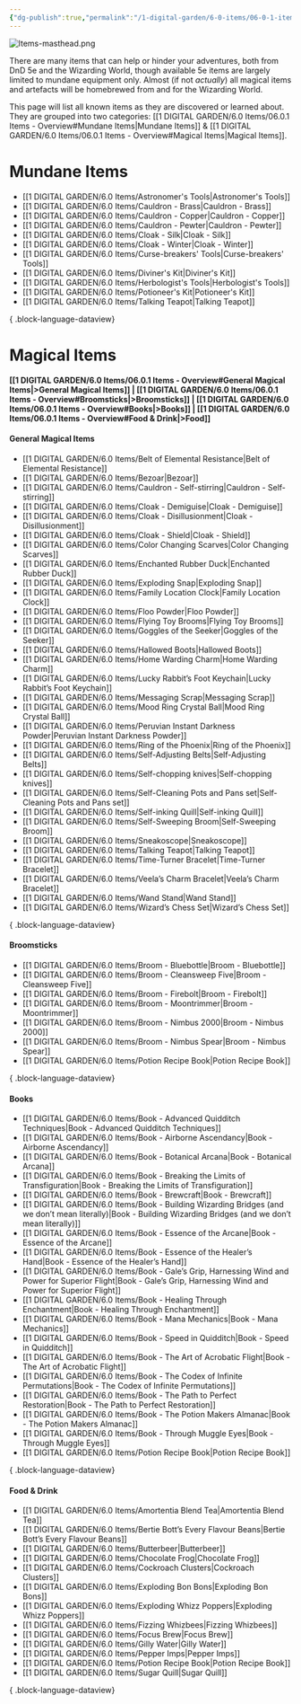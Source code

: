 ```yaml
---
{"dg-publish":true,"permalink":"/1-digital-garden/6-0-items/06-0-1-items-overview/","tags":["MOC"],"dgShowToc":"true"}
---
```


![Items-masthead.png](/img/user/1%20DIGITAL%20GARDEN/Images%20&%20Banners/Items-masthead.png)

There are many items that can help or hinder your adventures, both from DnD 5e and the Wizarding World, though available 5e items are largely limited to mundane equipment only. Almost (if not *actually*) all magical items and artefacts will be homebrewed from and for the Wizarding World. 

This page will list all known items as they are discovered or learned about. They are grouped into two categories: [[1 DIGITAL GARDEN/6.0 Items/06.0.1 Items - Overview#Mundane Items\|Mundane Items]] & [[1 DIGITAL GARDEN/6.0 Items/06.0.1 Items - Overview#Magical Items\|Magical Items]].

# Mundane Items

- [[1 DIGITAL GARDEN/6.0 Items/Astronomer's Tools\|Astronomer's Tools]]
- [[1 DIGITAL GARDEN/6.0 Items/Cauldron - Brass\|Cauldron - Brass]]
- [[1 DIGITAL GARDEN/6.0 Items/Cauldron - Copper\|Cauldron - Copper]]
- [[1 DIGITAL GARDEN/6.0 Items/Cauldron - Pewter\|Cauldron - Pewter]]
- [[1 DIGITAL GARDEN/6.0 Items/Cloak - Silk\|Cloak - Silk]]
- [[1 DIGITAL GARDEN/6.0 Items/Cloak - Winter\|Cloak - Winter]]
- [[1 DIGITAL GARDEN/6.0 Items/Curse-breakers' Tools\|Curse-breakers' Tools]]
- [[1 DIGITAL GARDEN/6.0 Items/Diviner's Kit\|Diviner's Kit]]
- [[1 DIGITAL GARDEN/6.0 Items/Herbologist's Tools\|Herbologist's Tools]]
- [[1 DIGITAL GARDEN/6.0 Items/Potioneer's Kit\|Potioneer's Kit]]
- [[1 DIGITAL GARDEN/6.0 Items/Talking Teapot\|Talking Teapot]]

{ .block-language-dataview}

# Magical Items

**[[1 DIGITAL GARDEN/6.0 Items/06.0.1 Items - Overview#General Magical Items\|>General Magical Items]] | [[1 DIGITAL GARDEN/6.0 Items/06.0.1 Items - Overview#Broomsticks\|>Broomsticks]] | [[1 DIGITAL GARDEN/6.0 Items/06.0.1 Items - Overview#Books\|>Books]] | [[1 DIGITAL GARDEN/6.0 Items/06.0.1 Items - Overview#Food & Drink\|>Food]]**

#### General Magical Items
- [[1 DIGITAL GARDEN/6.0 Items/Belt of Elemental Resistance\|Belt of Elemental Resistance]]
- [[1 DIGITAL GARDEN/6.0 Items/Bezoar\|Bezoar]]
- [[1 DIGITAL GARDEN/6.0 Items/Cauldron - Self-stirring\|Cauldron - Self-stirring]]
- [[1 DIGITAL GARDEN/6.0 Items/Cloak - Demiguise\|Cloak - Demiguise]]
- [[1 DIGITAL GARDEN/6.0 Items/Cloak - Disillusionment\|Cloak - Disillusionment]]
- [[1 DIGITAL GARDEN/6.0 Items/Cloak - Shield\|Cloak - Shield]]
- [[1 DIGITAL GARDEN/6.0 Items/Color Changing Scarves\|Color Changing Scarves]]
- [[1 DIGITAL GARDEN/6.0 Items/Enchanted Rubber Duck\|Enchanted Rubber Duck]]
- [[1 DIGITAL GARDEN/6.0 Items/Exploding Snap\|Exploding Snap]]
- [[1 DIGITAL GARDEN/6.0 Items/Family Location Clock\|Family Location Clock]]
- [[1 DIGITAL GARDEN/6.0 Items/Floo Powder\|Floo Powder]]
- [[1 DIGITAL GARDEN/6.0 Items/Flying Toy Brooms\|Flying Toy Brooms]]
- [[1 DIGITAL GARDEN/6.0 Items/Goggles of the Seeker\|Goggles of the Seeker]]
- [[1 DIGITAL GARDEN/6.0 Items/Hallowed Boots\|Hallowed Boots]]
- [[1 DIGITAL GARDEN/6.0 Items/Home Warding Charm\|Home Warding Charm]]
- [[1 DIGITAL GARDEN/6.0 Items/Lucky Rabbit’s Foot Keychain\|Lucky Rabbit’s Foot Keychain]]
- [[1 DIGITAL GARDEN/6.0 Items/Messaging Scrap\|Messaging Scrap]]
- [[1 DIGITAL GARDEN/6.0 Items/Mood Ring Crystal Ball\|Mood Ring Crystal Ball]]
- [[1 DIGITAL GARDEN/6.0 Items/Peruvian Instant Darkness Powder\|Peruvian Instant Darkness Powder]]
- [[1 DIGITAL GARDEN/6.0 Items/Ring of the Phoenix\|Ring of the Phoenix]]
- [[1 DIGITAL GARDEN/6.0 Items/Self-Adjusting Belts\|Self-Adjusting Belts]]
- [[1 DIGITAL GARDEN/6.0 Items/Self-chopping knives\|Self-chopping knives]]
- [[1 DIGITAL GARDEN/6.0 Items/Self-Cleaning Pots and Pans set\|Self-Cleaning Pots and Pans set]]
- [[1 DIGITAL GARDEN/6.0 Items/Self-inking Quill\|Self-inking Quill]]
- [[1 DIGITAL GARDEN/6.0 Items/Self-Sweeping Broom\|Self-Sweeping Broom]]
- [[1 DIGITAL GARDEN/6.0 Items/Sneakoscope\|Sneakoscope]]
- [[1 DIGITAL GARDEN/6.0 Items/Talking Teapot\|Talking Teapot]]
- [[1 DIGITAL GARDEN/6.0 Items/Time-Turner Bracelet\|Time-Turner Bracelet]]
- [[1 DIGITAL GARDEN/6.0 Items/Veela’s Charm Bracelet\|Veela’s Charm Bracelet]]
- [[1 DIGITAL GARDEN/6.0 Items/Wand Stand\|Wand Stand]]
- [[1 DIGITAL GARDEN/6.0 Items/Wizard’s Chess Set\|Wizard’s Chess Set]]

{ .block-language-dataview}

#### Broomsticks
- [[1 DIGITAL GARDEN/6.0 Items/Broom - Bluebottle\|Broom - Bluebottle]]
- [[1 DIGITAL GARDEN/6.0 Items/Broom - Cleansweep Five\|Broom - Cleansweep Five]]
- [[1 DIGITAL GARDEN/6.0 Items/Broom - Firebolt\|Broom - Firebolt]]
- [[1 DIGITAL GARDEN/6.0 Items/Broom - Moontrimmer\|Broom - Moontrimmer]]
- [[1 DIGITAL GARDEN/6.0 Items/Broom - Nimbus 2000\|Broom - Nimbus 2000]]
- [[1 DIGITAL GARDEN/6.0 Items/Broom - Nimbus Spear\|Broom - Nimbus Spear]]
- [[1 DIGITAL GARDEN/6.0 Items/Potion Recipe Book\|Potion Recipe Book]]

{ .block-language-dataview}

#### Books
- [[1 DIGITAL GARDEN/6.0 Items/Book - Advanced Quidditch Techniques\|Book - Advanced Quidditch Techniques]]
- [[1 DIGITAL GARDEN/6.0 Items/Book - Airborne Ascendancy\|Book - Airborne Ascendancy]]
- [[1 DIGITAL GARDEN/6.0 Items/Book - Botanical Arcana\|Book - Botanical Arcana]]
- [[1 DIGITAL GARDEN/6.0 Items/Book - Breaking the Limits of Transfiguration\|Book - Breaking the Limits of Transfiguration]]
- [[1 DIGITAL GARDEN/6.0 Items/Book - Brewcraft\|Book - Brewcraft]]
- [[1 DIGITAL GARDEN/6.0 Items/Book - Building Wizarding Bridges (and we don’t mean literally)\|Book - Building Wizarding Bridges (and we don’t mean literally)]]
- [[1 DIGITAL GARDEN/6.0 Items/Book - Essence of the Arcane\|Book - Essence of the Arcane]]
- [[1 DIGITAL GARDEN/6.0 Items/Book - Essence of the Healer’s Hand\|Book - Essence of the Healer’s Hand]]
- [[1 DIGITAL GARDEN/6.0 Items/Book - Gale’s Grip, Harnessing Wind and Power for Superior Flight\|Book - Gale’s Grip, Harnessing Wind and Power for Superior Flight]]
- [[1 DIGITAL GARDEN/6.0 Items/Book - Healing Through Enchantment\|Book - Healing Through Enchantment]]
- [[1 DIGITAL GARDEN/6.0 Items/Book - Mana Mechanics\|Book - Mana Mechanics]]
- [[1 DIGITAL GARDEN/6.0 Items/Book - Speed in Quidditch\|Book - Speed in Quidditch]]
- [[1 DIGITAL GARDEN/6.0 Items/Book - The Art of Acrobatic Flight\|Book - The Art of Acrobatic Flight]]
- [[1 DIGITAL GARDEN/6.0 Items/Book - The Codex of Infinite Permutations\|Book - The Codex of Infinite Permutations]]
- [[1 DIGITAL GARDEN/6.0 Items/Book - The Path to Perfect Restoration\|Book - The Path to Perfect Restoration]]
- [[1 DIGITAL GARDEN/6.0 Items/Book - The Potion Makers Almanac\|Book - The Potion Makers Almanac]]
- [[1 DIGITAL GARDEN/6.0 Items/Book - Through Muggle Eyes\|Book - Through Muggle Eyes]]
- [[1 DIGITAL GARDEN/6.0 Items/Potion Recipe Book\|Potion Recipe Book]]

{ .block-language-dataview}

#### Food & Drink
- [[1 DIGITAL GARDEN/6.0 Items/Amortentia Blend Tea\|Amortentia Blend Tea]]
- [[1 DIGITAL GARDEN/6.0 Items/Bertie Bott’s Every Flavour Beans\|Bertie Bott’s Every Flavour Beans]]
- [[1 DIGITAL GARDEN/6.0 Items/Butterbeer\|Butterbeer]]
- [[1 DIGITAL GARDEN/6.0 Items/Chocolate Frog\|Chocolate Frog]]
- [[1 DIGITAL GARDEN/6.0 Items/Cockroach Clusters\|Cockroach Clusters]]
- [[1 DIGITAL GARDEN/6.0 Items/Exploding Bon Bons\|Exploding Bon Bons]]
- [[1 DIGITAL GARDEN/6.0 Items/Exploding Whizz Poppers\|Exploding Whizz Poppers]]
- [[1 DIGITAL GARDEN/6.0 Items/Fizzing Whizbees\|Fizzing Whizbees]]
- [[1 DIGITAL GARDEN/6.0 Items/Focus Brew\|Focus Brew]]
- [[1 DIGITAL GARDEN/6.0 Items/Gilly Water\|Gilly Water]]
- [[1 DIGITAL GARDEN/6.0 Items/Pepper Imps\|Pepper Imps]]
- [[1 DIGITAL GARDEN/6.0 Items/Potion Recipe Book\|Potion Recipe Book]]
- [[1 DIGITAL GARDEN/6.0 Items/Sugar Quill\|Sugar Quill]]

{ .block-language-dataview}
